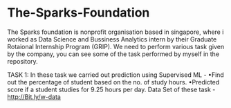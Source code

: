 # The-Sparks-Foundation
The Sparks foundation is nonprofit organisation based in singapore, where i worked as Data Science and Bussiness Analytics intern by their Graduate Rotaional Internship Program (GRIP). 
We need to perform various task given by the company, you can see some of the task performed by myself in the repository.

TASK 1: In these task we carried out prediction using Supervised ML - 
                          •Find out the percentage of student based on the no. of study hours.
                          •Predicted score if a student studies for 9.25 hours per day.
Data Set of these task - http://Bit.ly/w-data
